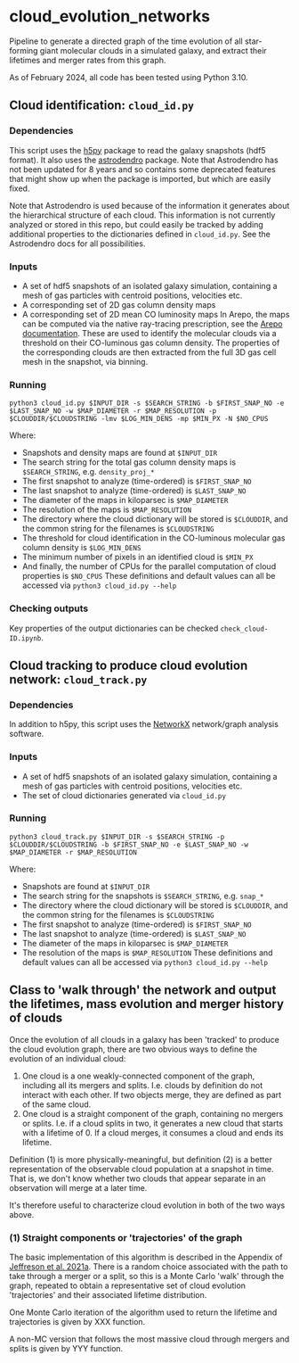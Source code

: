 # cloud_evolution_networks
Pipeline to generate a directed graph of the time evolution of all star-forming giant molecular clouds in a simulated galaxy, and extract their lifetimes and merger rates from this graph.

As of February 2024, all code has been tested using Python 3.10.

## Cloud identification: `cloud_id.py`

### Dependencies
This script uses the [h5py](https://www.h5py.org/) package to read the galaxy snapshots (hdf5 format). It also uses the [astrodendro](https://github.com/dendrograms/astrodendro/tree/stable) package. Note that Astrodendro has not been updated for 8 years and so contains some deprecated features that might show up when the package is imported, but which are easily fixed.

Note that Astrodendro is used because of the information it generates about the hierarchical structure of each cloud. This information is not currently analyzed or stored in this repo, but could easily be tracked by adding additional properties to the dictionaries defined in `cloud_id.py`. See the Astrodendro docs for all possibilities.

### Inputs
- A set of hdf5 snapshots of an isolated galaxy simulation, containing a mesh of gas particles with centroid positions, velocities etc.
- A corresponding set of 2D gas column density maps
- A corresponding set of 2D mean CO luminosity maps
In Arepo, the maps can be computed via the native ray-tracing prescription, see the [Arepo documentation](https://gitlab.mpcdf.mpg.de/vrs/arepo). These are used to identify the molecular clouds via a threshold on their CO-luminous gas column density. The properties of the corresponding clouds are then extracted from the full 3D gas cell mesh in the snapshot, via binning.

### Running
```
python3 cloud_id.py $INPUT_DIR -s $SEARCH_STRING -b $FIRST_SNAP_NO -e $LAST_SNAP_NO -w $MAP_DIAMETER -r $MAP_RESOLUTION -p $CLOUDDIR/$CLOUDSTRING -lmv $LOG_MIN_DENS -mp $MIN_PX -N $NO_CPUS
```

Where:
- Snapshots and density maps are found at `$INPUT_DIR`
- The search string for the total gas column density maps is `$SEARCH_STRING`, e.g. `density_proj_*`
- The first snapshot to analyze (time-ordered) is `$FIRST_SNAP_NO`
- The last snapshot to analyze (time-ordered) is `$LAST_SNAP_NO`
- The diameter of the maps in kiloparsec is `$MAP_DIAMETER`
- The resolution of the maps is `$MAP_RESOLUTION`
- The directory where the cloud dictionary will be stored is `$CLOUDDIR`, and the common string for the filenames is `$CLOUDSTRING`
- The threshold for cloud identification in the CO-luminous molecular gas column density is `$LOG_MIN_DENS`
- The minimum number of pixels in an identified cloud is `$MIN_PX`
- And finally, the number of CPUs for the parallel computation of cloud properties is `$NO_CPUS`
These definitions and default values can all be accessed via `python3 cloud_id.py --help`

### Checking outputs
Key properties of the output dictionaries can be checked `check_cloud-ID.ipynb`.

## Cloud tracking to produce cloud evolution network: `cloud_track.py`

### Dependencies
In addition to h5py, this script uses the [NetworkX](https://networkx.org/documentation/stable/index.html) network/graph analysis software.

### Inputs
- A set of hdf5 snapshots of an isolated galaxy simulation, containing a mesh of gas particles with centroid positions, velocities etc.
- The set of cloud dictionaries generated via `cloud_id.py`

### Running
```python3 cloud_track.py $INPUT_DIR -s $SEARCH_STRING -p $CLOUDDIR/$CLOUDSTRING -b $FIRST_SNAP_NO -e $LAST_SNAP_NO -w $MAP_DIAMETER -r $MAP_RESOLUTION```

Where:
- Snapshots are found at `$INPUT_DIR`
- The search string for the snapshots is `$SEARCH_STRING`, e.g. `snap_*`
- The directory where the cloud dictionary will be stored is `$CLOUDDIR`, and the common string for the filenames is `$CLOUDSTRING`
- The first snapshot to analyze (time-ordered) is `$FIRST_SNAP_NO`
- The last snapshot to analyze (time-ordered) is `$LAST_SNAP_NO`
- The diameter of the maps in kiloparsec is `$MAP_DIAMETER`
- The resolution of the maps is `$MAP_RESOLUTION`
These definitions and default values can all be accessed via `python3 cloud_id.py --help`

## Class to 'walk through' the network and output the lifetimes, mass evolution and merger history of clouds
Once the evolution of all clouds in a galaxy has been 'tracked' to produce the cloud evolution graph, there are two obvious ways to define the evolution of an individual cloud:
1. One cloud is a one weakly-connected component of the graph, including all its mergers and splits. I.e. clouds by definition do not interact with each other. If two objects merge, they are defined as part of the same cloud.
2. One cloud is a straight component of the graph, containing no mergers or splits. I.e. if a cloud splits in two, it generates a new cloud that starts with a lifetime of 0. If a cloud merges, it consumes a cloud and ends its lifetime.

Definition (1) is more physically-meaningful, but definition (2) is a better representation of the observable cloud population at a snapshot in time. That is, we don't know whether two clouds that appear separate in an observation will merge at a later time.

It's therefore useful to characterize cloud evolution in both of the two ways above.

### (1) Straight components or 'trajectories' of the graph
The basic implementation of this algorithm is described in the Appendix of [Jeffreson et al. 2021a]([URL](https://ui.adsabs.harvard.edu/abs/2021MNRAS.505.1678J/abstract)https://ui.adsabs.harvard.edu/abs/2021MNRAS.505.1678J/abstract). There is a random choice associated with the path to take through a merger or a split, so this is a Monte Carlo 'walk' through the graph, repeated to obtain a representative set of cloud evolution 'trajectories' and their associated lifetime distribution.

One Monte Carlo iteration of the algorithm used to return the lifetime and trajectories is given by XXX function.

A non-MC version that follows the most massive cloud through mergers and splits is given by YYY function.
